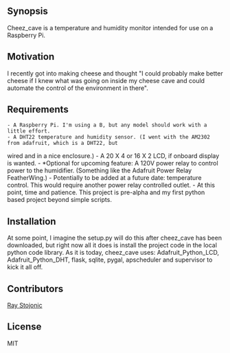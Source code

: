 ## Synopsis

Cheez_cave is a temperature and humidity monitor intended for use on a Raspberry Pi.

## Motivation

I recently got into making cheese and thought "I could probably make better cheese if I knew what was going 
on inside my cheese cave and could automate the control of the environment in there".

## Requirements

    - A Raspberry Pi. I'm using a B, but any model should work with a little effort.
    - A DHT22 temperature and humidity sensor. (I went with the AM2302 from adafruit, which is a DHT22, but 
wired and in a nice enclosure.)
    - A 20 X 4 or 16 X 2 LCD, if onboard display is wanted.
    - *Optional for upcoming feature: A 120V power relay to control power to the humidifier. (Something like 
the Adafruit Power Relay FeatherWing.)
    - Potentially to be added at a future date: temperature control. This would require another power relay 
controlled outlet.
    - At this point, time and patience. This project is pre-alpha and my first python based project beyond 
simple scripts.
    
## Installation

At some point, I imagine the setup.py will do this after cheez_cave has been downloaded, but right now all it 
does is install the project code in the local python code library. As it is today, cheez_cave uses: 
Adafruit_Python_LCD, Adafruit_Python_DHT, flask, sqlite, pygal, apscheduler and supervisor to kick it all 
off.

## Contributors

<a href='https://github.com/rstojonic'>Ray Stojonic</a>

## License

MIT
